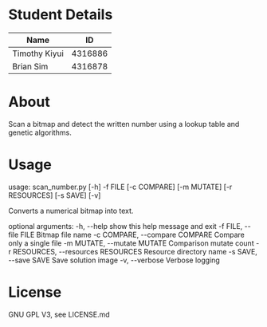 Student Details 
===============
|Name            | ID        |
|----------------|-----------|
|Timothy Kiyui   | 4316886   |
|Brian Sim       | 4316878   |

About
=====
Scan a bitmap and detect the written number
using a lookup table and genetic algorithms.

Usage 
=====
usage: scan_number.py [-h] -f FILE [-c COMPARE] [-m MUTATE] [-r RESOURCES]
                      [-s SAVE] [-v]

Converts a numerical bitmap into text.

optional arguments:
  -h, --help            show this help message and exit
  -f FILE, --file FILE  Bitmap file name
  -c COMPARE, --compare COMPARE
                        Compare only a single file
  -m MUTATE, --mutate MUTATE
                        Comparison mutate count
  -r RESOURCES, --resources RESOURCES
                        Resource directory name
  -s SAVE, --save SAVE  Save solution image
  -v, --verbose         Verbose logging

License 
=======
GNU GPL V3, see LICENSE.md
